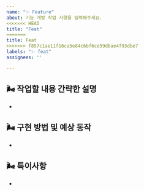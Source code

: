 ```yaml
---
name: "✨ Feature"
about: 기능 개발 작업 사항을 입력해주세요.
<<<<<<< HEAD
title: "Feat"
=======
title: Feat
>>>>>>> f857c1ae11f16ca5e84c6bf6ce59dbae4f93dbe7
labels: "✨ feat"
assignees: ''

---
```


## 🌬️ 작업할 내용 간략한 설명
- 


## 🌬️ 구현 방법 및 예상 동작
- 


## 🌬️ 특이사항
-

